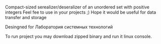 Compact-sized serealizer/deseralizer of an unordered set with positive integers
Feel fee to use in your projects ;)
Hope it would be useful for data transfer and storage

Desingned for Лаборатория системных технологий

To run project you may download zipped binary and run it linux console.
